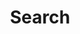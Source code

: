 ---
title: "Search" # in any language you want
layout: "search" # is necessary
url: "/content"
description: "Search content"
summary: "search"
---